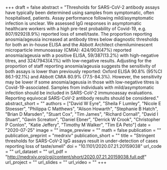 +++
draft = false
abstract = "Thresholds for SARS-CoV-2 antibody assays have typically been determined using samples from symptomatic, often hospitalised, patients. Assay performance following mild/asymptomatic infection is unclear. We assessed IgG responses in asymptomatic healthcare workers with a high pre-test probability of Covid-19, e.g. 807/9292(8.9%) reported loss of smell/taste. The proportion reporting anosmia/ageusia increased at antibody titres below diagnostic thresholds for both an in-house ELISA and the Abbott Architect chemiluminescent microparticle immunoassay (CMIA): 424/903(47%) reported anosmia/ageusia with a positive ELISA, 59/387(13.2%) with high-negative titres, and 324/7943(4.1%) with low-negative results. Adjusting for the proportion of staff reporting anosmia/ageusia suggests the sensitivity of both assays is lower than previously reported: Oxford ELISA 90.8% (95%CI 86.1-92.1%) and Abbott CMIA 80.9% (77.5-84.3%). However, the sensitivity may be lower if some anosmia/ageusia in those with low-negative titres is Covid-19-associated. Samples from individuals with mild/asymptomatic infection should be included in SARS-CoV-2 immunoassay evaluations. Reporting equivocal SARS-CoV-2 antibody results should be considered."
abstract_short = ""
authors = ["David W Eyre", "Sheila F Lumley", "Nicole E Stoesser", "Philippa C Matthews", "Alison Howarth", "Stephanie B Hatch", "Brian D Marsden", "Stuart Cox", "Tim James", "Richard Cornall", "David I Stuart", "Gavin Screaton", "Daniel Ebner", "Derrick W Crook", "Christopher P Conlon", "Katie Jeffery", "Timothy M Walker", "Tim EA Peto"]
date = "2020-07-25"
image = ""
image_preview = ""
math = false
publication = ""
publication_preprint = "medrxiv"
publication_short = ""
title = "Stringent thresholds for SARS-CoV-2 IgG assays result in under-detection of cases reporting loss of taste/smell"
doi = "10.1101/2020.07.21.20159038"
url_code = ""
url_dataset = ""
url_pdf = "http://medrxiv.org/cgi/content/short/2020.07.21.20159038.full.pdf"
url_project = ""
url_slides = ""
url_video = ""
+++